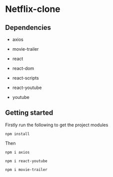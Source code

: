 # Netflix-clone

## Dependencies

- axios

- movie-trailer

- react

- react-dom

- react-scripts

- react-youtube

- youtube

## Getting started

Firstly run the following to get the project modules

```
npm install
```

Then

```
npm i axios

npm i react-youtube

npm i movie-trailer
```
